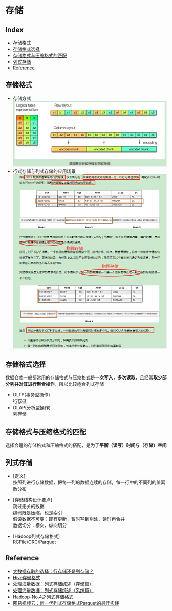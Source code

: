 存储
===

Index
---
- [存储格式](#存储格式)
- [存储格式选择](#存储格式选择)
- [存储格式与压缩格式的匹配](#存储格式与压缩格式的匹配)
- [列式存储](#列式存储)
- [Reference](#Reference)

## 存储格式
- 存储方式<br/>
![示例图](../图片/存储方式.png)
- 行式存储与列式存储的应用场景<br/>
![示例图](../图片/存储方式的应用场景.png)

## 存储格式选择
数据仓库一般都常用的存储格式与压缩格式是**一次写入，多次读取**，且经常**取少部分列并对其进行聚合操作**，所以比较适合列式存储
- OLTP(事务型操作)<br/>
行存储
- OLAP(分析型操作)<br/>
列存储

## 存储格式与压缩格式的匹配
选择合适的存储格式和压缩格式的搭配，是为了**平衡（读写）时间与（存储）空间**

## 列式存储
- [定义]<br/>
按照列进行存储数据，把每一列的数据连续的存储，每一行中的不同列的值离散分布

- [存储结构设计要点]<br/>
跳过无关的数据<br/>
编码既是压缩，也是索引<br/>
假设数据不可变：即有更新，暂时写到别处，读时再合并<br/>
数据切分：横向、纵向切分

- [Hadoop列式存储格式]<br/>
RCFile/ORC/Parquet

## Reference
- [大数据存取的选择：行存储还是列存储？](https://www.infoq.cn/article/bigdata-store-choose)
- [Hive存储格式](https://www.jianshu.com/p/f725220bf197)
- [处理海量数据：列式存储综述（存储篇）](https://ericfu.me/columnar-storage-overview-storage/)
- [处理海量数据：列式存储综述（系统篇）](https://ericfu.me/columnar-storage-overview-system/)
- [Hadoop-No.4之列式存储格式](https://yq.aliyun.com/articles/362153)
- [网易视频云：新一代列式存储格式Parquet的最佳实践](https://www.jianshu.com/p/b68b846fe060)
